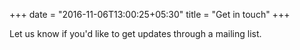 +++
date = "2016-11-06T13:00:25+05:30"
title = "Get in touch"
+++

Let us know if you'd like to get updates through a mailing list.
